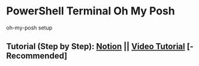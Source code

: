 # PowerShell Terminal Oh My Posh

oh-my-posh setup

## Tutorial (Step by Step): [Notion](https://salman-ahamad.notion.site/Terminal-b3dbb4f5ef1f4665ac0e74e0a56e4d03) || [Video Tutorial](https://youtu.be/JPYW1rjY9oc) [-Recommended]
